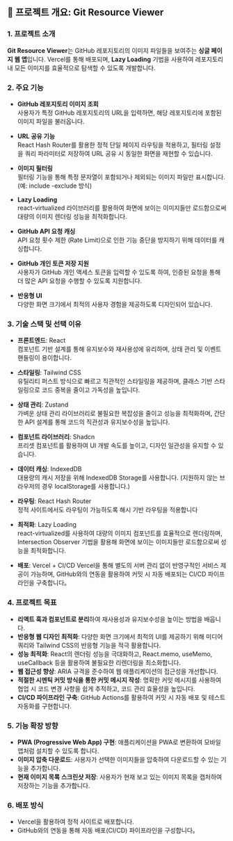 ## 📌 프로젝트 개요: Git Resource Viewer

### 1. 프로젝트 소개

**Git Resource Viewer**는 GitHub 레포지토리의 이미지 파일들을 보여주는 **싱글 페이지 웹 앱**입니다.
Vercel를 통해 배포되며, **Lazy Loading** 기법을 사용하여 레포지토리 내 모든 이미지를 효율적으로 탐색할 수 있도록 개발합니다.

### 2. 주요 기능

- **GitHub 레포지토리 이미지 조회**  
  사용자가 특정 GitHub 레포지토리의 URL을 입력하면, 해당 레포지토리에 포함된 이미지 파일을 불러옵니다.

- **URL 공유 기능**  
  React Hash Router를 활용한 정적 단일 페이지 라우팅을 적용하고, 필터링 설정을 쿼리 파라미터로 저장하여 URL 공유 시 동일한 화면을 재현할 수 있습니다.

- **이미지 필터링**  
  필터링 기능을 통해 특정 문자열이 포함되거나 제외되는 이미지 파일만 표시합니다. (예: include -exclude 방식)

- **Lazy Loading**  
  react-virtualized 라이브러리를 활용하여 화면에 보이는 이미지들만 로드함으로써 대량의 이미지 렌더링 성능을 최적화합니다.

- **GitHub API 요청 캐싱**  
  API 요청 횟수 제한 (Rate Limit)으로 인한 기능 중단을 방지하기 위해 데이터를 캐싱합니다.

- **GitHub 개인 토큰 저장 지원**  
  사용자가 GitHub 개인 액세스 토큰을 입력할 수 있도록 하여, 인증된 요청을 통해 더 많은 API 요청을 수행할 수 있도록 지원합니다.

- **반응형 UI**  
  다양한 화면 크기에서 최적의 사용자 경험을 제공하도록 디자인되어 있습니다.

### 3. 기술 스택 및 선택 이유

- **프론트엔드**: React  
  컴포넌트 기반 설계를 통해 유지보수와 재사용성에 유리하며, 상태 관리 및 이벤트 핸들링이 용이합니다.

- **스타일링**: Tailwind CSS  
  유틸리티 퍼스트 방식으로 빠르고 직관적인 스타일링을 제공하며, 클래스 기반 스타일링으로 코드 중복을 줄이고 가독성을 높입니다.

- **상태 관리**: Zustand  
  가벼운 상태 관리 라이브러리로 불필요한 복잡성을 줄이고 성능을 최적화하며, 간단한 API 설계를 통해 코드의 직관성과 유지보수성을 높입니다.

- **컴포넌트 라이브러리**: Shadcn  
  프리셋 컴포넌트를 활용하여 UI 개발 속도를 높이고, 디자인 일관성을 유지할 수 있습니다.

- **데이터 캐싱**: IndexedDB  
  대용량의 캐시 저장을 위해 IndexedDB Storage를 사용합니다. (지원하지 않는 브라우저의 경우 localStorage를 사용합니다.)

- **라우팅**: React Hash Router  
  정적 사이트에서도 라우팅이 가능하도록 해시 기반 라우팅을 적용합니다

- **최적화**: Lazy Loading  
  react-virtualized를 사용하여 대량의 이미지 컴포넌트를 효율적으로 렌더링하며, Intersection Observer 기법을 활용해 화면에 보이는 이미지들만 로드함으로써 성능을 최적화합니다.

- **배포**: Vercel + CI/CD
  Vercel을 통해 별도의 서버 관리 없이 반영구적인 서비스 제공이 가능하며, GitHub와의 연동을 활용하여 커밋 시 자동 배포되는 CI/CD 파이프라인을 구축합니다。

### 4. 프로젝트 목표

- **리액트 훅과 컴포넌트로 분리**하여 재사용성과 유지보수성을 높이는 방법을 배웁니다.
- **반응형 웹 디자인 최적화**: 다양한 화면 크기에서 최적의 UI를 제공하기 위해 미디어 쿼리와 Tailwind CSS의 반응형 기능을 적극 활용합니다.
- **성능 최적화**: React의 렌더링 성능을 극대화하고, React.memo, useMemo, useCallback 등을 활용하여 불필요한 리렌더링을 최소화합니다.
- **웹 접근성 향상**: ARIA 규격을 준수하여 웹 애플리케이션의 접근성을 개선합니다.
- **적절한 시멘틱 커밋 방식을 통한 커밋 메시지 작성**: 명확한 커밋 메시지를 사용하여 협업 시 코드 변경 사항을 쉽게 추적하고, 코드 관리 효율성을 높입니다.
- **CI/CD 파이프라인 구축**: GitHub Actions를 활용하여 커밋 시 자동 배포 및 테스트 자동화를 구현합니다.

### 5. 기능 확장 방향

- **PWA (Progressive Web App) 구현**: 애플리케이션을 PWA로 변환하여 모바일 앱처럼 설치할 수 있도록 합니다.
- **이미지 압축 다운로드**: 사용자가 선택한 이미지들을 압축하여 다운로드할 수 있는 기능을 추가합니다.
- **현재 이미지 목록 스크린샷 저장**: 사용자가 현재 보고 있는 이미지 목록을 캡처하여 저장하는 기능을 추가합니다.

### 6. 배포 방식

- Vercel을 활용하여 정적 사이트로 배포합니다.
- GitHub와의 연동을 통해 자동 배포(CI/CD) 파이프라인을 구성합니다。
